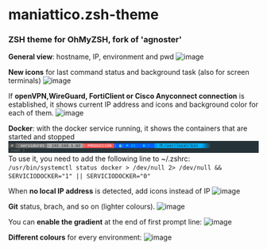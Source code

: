 # maniattico.zsh-theme

### ZSH theme for OhMyZSH, fork of 'agnoster'

**General view**: hostname, IP, environment and pwd
![image](https://github.com/joseaguardia/maniattico-zsh-theme/assets/16305835/10b48d81-c8dc-4f3a-91c8-03c5e23d3376)



**New icons** for last command status and background task (also for screen terminals)
![image](https://github.com/joseaguardia/maniattico-zsh-theme/assets/16305835/884815ce-4492-4f15-8c52-568c81c342e6)


If  **openVPN,WireGuard, FortiClient or Cisco Anyconnect connection** is established, it shows current IP address and icons and background color for each of them.
![image](https://github.com/joseaguardia/maniattico-zsh-theme/assets/16305835/cba435a5-0c84-4f35-a3c9-26c4f5a7a47e)


**Docker**: with the docker service running, it shows the containers that are started and stopped
![captura4](https://github.com/joseaguardia/maniattico-zsh-theme/blob/master/images/zsh2_d.png?raw=true)
To use it, you need to add the following line to ~/.zshrc:                           
`/usr/bin/systemctl status docker > /dev/null 2> /dev/null && SERVICIODOCKER="1" || SERVICIODOCKER="0"`


When **no local IP address** is detected, add icons instead of IP
![image](https://github.com/joseaguardia/maniattico-zsh-theme/assets/16305835/7fe3578b-4cc4-494e-8301-94f9e9a249bc)


**Git** status, brach, and so on (lighter colours).
![image](https://github.com/joseaguardia/maniattico-zsh-theme/assets/16305835/cf283f9e-c70b-46a7-b433-85a8ac1f20a4)



You can **enable the gradient** at the end of first prompt line:
![image](https://github.com/joseaguardia/maniattico-zsh-theme/assets/16305835/f3b8d4d5-b155-48a0-a767-3fa264ec621e)


**Different colours** for every environment:
![image](https://github.com/joseaguardia/maniattico-zsh-theme/assets/16305835/fa2bf8f9-d27c-4454-88c8-567d0992afa6)


